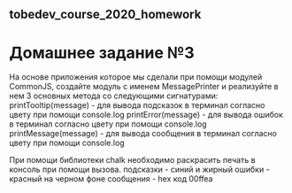 ## tobedev_course_2020_homework

# Домашнее задание №3

На основе приложения которое мы сделали при помощи модулей CommonJS, создайте модуль с именем MessagePrinter и реализуйте в нем 3 основных метода со следующими сигнатурами:
printTooltip(message) - для вывода подсказок в терминал согласно цвету при помощи console.log
printError(message) - для вывода ошибок в терминал согласно цвету при помощи console.log
printMessage(message) - для вывода сообщения в терминал согласно цвету при помощи console.log

При помощи библиотеки chalk необходимо раскрасить печать в консоль при помощи вызова. 
подсказки - синий и жирный
ошибки - красный на черном фоне 
сообщения - hex код 00ffea
